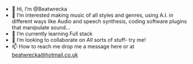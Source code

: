 - 👋 Hi, I’m @Beatwrecka
- 👀 I’m interested making music of all styles and genres, using A.I. in different ways like Audio and speech synthesis, coding software plugins that manipulate sound...
- 🌱 I’m currently learning Full stack 
- 💞️ I’m looking to collaborate on All sorts of stuff- try me!    
- 📫 How to reach me drop me a message here or at beatwrecka@hotmail.co.uk

<!---
Beatwrecka/Beatwrecka is a ✨ special ✨ repository because its `README.md` (this file) appears on your GitHub profile.
You can click the Preview link to take a look at your changes.
--->
